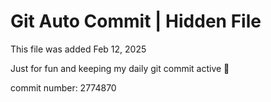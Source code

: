 # Git Auto Commit | Hidden File

This file was added Feb 12, 2025

Just for fun and keeping my daily git commit active 🤪

commit number: 2774870
